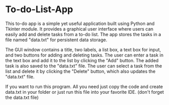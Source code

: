 # To-do-List-App
This to-do app is a simple yet useful application built using Python and Tkinter module. It provides a graphical user interface where users can easily add and delete tasks from a to-do list. The app stores the tasks in a file named "data.txt" for persistent data storage.

The GUI window contains a title, two labels, a list box, a text box for input, and two buttons for adding and deleting tasks. The user can enter a task in the text box and add it to the list by clicking the "Add" button. The added task is also saved to the "data.txt" file. The user can select a task from the list and delete it by clicking the "Delete" button, which also updates the "data.txt" file.

If you want to run this program. All you need just copy the code and create data.txt in your folder or just run this file into your favorite IDE.
(don't forget the data.txt file)
